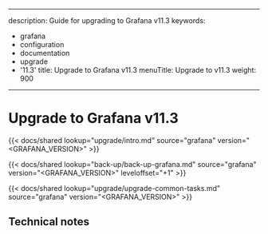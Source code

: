 -----

description: Guide for upgrading to Grafana v11.3
keywords:

- grafana
- configuration
- documentation
- upgrade
- '11.3'
  title: Upgrade to Grafana v11.3
  menuTitle: Upgrade to v11.3
  weight: 900

-----

# Upgrade to Grafana v11.3

{{\< docs/shared lookup="upgrade/intro.md" source="grafana" version="\<GRAFANA\_VERSION\>" \>}}

{{\< docs/shared lookup="back-up/back-up-grafana.md" source="grafana" version="\<GRAFANA\_VERSION\>" leveloffset="+1" \>}}

{{\< docs/shared lookup="upgrade/upgrade-common-tasks.md" source="grafana" version="\<GRAFANA\_VERSION\>" \>}}

## Technical notes
